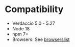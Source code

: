 # Compatibility

- Verdaccio 5.0 - 5.27
- Node 18
- npm 7+
- Browsers: See [browserslist](../.browserslistrc)